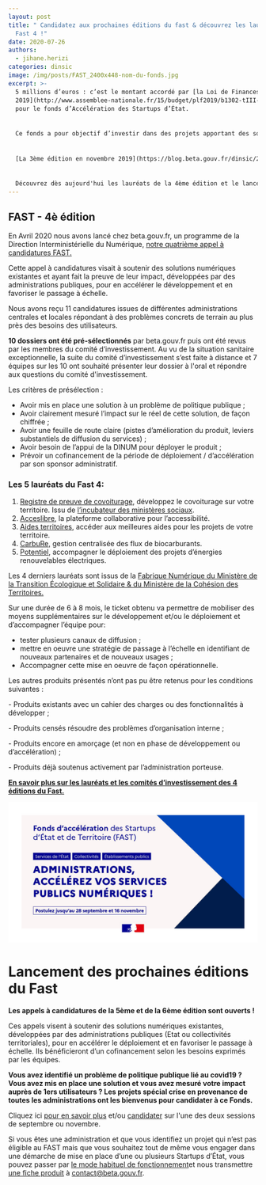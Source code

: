```yaml
---
layout: post
title: " Candidatez aux prochaines éditions du fast & découvrez les lauréats du
  Fast 4 !"
date: 2020-07-26
authors:
  - jihane.herizi
categories: dinsic
image: /img/posts/FAST_2400x448-nom-du-fonds.jpg
excerpt: >-
  5 millions d’euros : c’est le montant accordé par [la Loi de Finances pour
  2019](http://www.assemblee-nationale.fr/15/budget/plf2019/b1302-tIII-a25.asp#P2071_138754)
  pour le fonds d’Accélération des Startups d’État.


  Ce fonds a pour objectif d’investir dans des projets apportant des solutions concrètes à des problèmes de politique publique.


  [La 3ème édition en novembre 2019](https://blog.beta.gouv.fr/dinsic/2020/01/29/postulez-au-fonds-d-acceleration-des-startups-d-etat-et-de-territoire-3eme-edition/) avait permis d’aboutir au financement de [5 Startups d’État et de Territoires](https://blog.beta.gouv.fr/dinsic/2020/04/23/fast4/).


  Découvrez dès aujourd'hui les lauréats de la 4ème édition et le lancement de la 5ème et de la 6ème édition !
---
```

## FAST - 4è édition

En Avril 2020 nous avons lancé chez beta.gouv.fr, un programme de la Direction Interministérielle du Numérique, [notre quatrième appel à candidatures FAST.](https://blog.beta.gouv.fr/dinsic/2020/04/23/fast4/)

Cette appel à candidatures visait à soutenir des solutions numériques existantes et ayant fait la preuve de leur impact, développées par des administrations publiques, pour en accélérer le développement et en favoriser le passage à échelle.

Nous avons reçu 11 candidatures issues de différentes administrations centrales et locales répondant à des problèmes concrets de terrain au plus près des besoins des utilisateurs.

**10 dossiers ont été pré-sélectionnés** par beta.gouv.fr puis ont été revus par les membres du comité d’investissement. Au vu de la situation sanitaire exceptionnelle, la suite du comité d’investissement s’est faite à distance et 7 équipes sur les 10 ont souhaité présenter leur dossier à l'oral et répondre aux questions du comité d'investissement. 

Les critères de présélection :

* Avoir mis en place une solution à un problème de politique publique ;
* Avoir clairement mesuré l’impact sur le réel de cette solution, de façon chiffrée ;
* Avoir une feuille de route claire (pistes d’amélioration du produit, leviers substantiels de diffusion du services) ;
* Avoir besoin de l’appui de la DINUM pour déployer le produit ;
* Prévoir un cofinancement de la période de déploiement / d’accélération par son sponsor administratif.

### **Les 5 lauréats du Fast 4:**

1. [Registre de preuve de covoiturage](http://covoiturage.beta.gouv.fr/), développez le covoiturage sur votre territoire. Issu de [l’incubateur des ministères sociaux](https://incubateur.social.gouv.fr/startups/fce).
2. [Acceslibre](https://acceslibre.beta.gouv.fr/), la plateforme collaborative pour l’accessibilité[](https://civilsdeladefense.fabnum.fr).
3. [Aides territoires](https://aides-territoires.beta.gouv.fr/), accéder aux meilleures aides pour les projets de votre territoire.
4. [CarbuRe,](https://carbure.beta.gouv.fr/) gestion centralisée des flux de biocarburants.
5. [Potentiel](https://beta.gouv.fr/startups/potentiel.html), accompagner le déploiement des projets d’énergies renouvelables électriques.

Les 4 derniers lauréats sont issus de la [Fabrique Numérique du Ministère de la Transition Écologique et Solidaire & du Ministère de la Cohésion des Territoires.](<1. https://beta.gouv.fr/incubateurs/mtes.html>)

Sur une durée de 6 à 8 mois, le ticket obtenu va permettre de mobiliser des moyens supplémentaires sur le développement et/ou le déploiement et d’accompagner l’équipe pour:

* tester plusieurs canaux de diffusion ;
* mettre en oeuvre une stratégie de passage à l’échelle en identifiant de nouveaux partenaires et de nouveaux usages ;
* Accompagner cette mise en oeuvre de façon opérationnelle.

Les autres produits présentés n’ont pas pu être retenus pour les conditions suivantes :

\- Produits existants avec un cahier des charges ou des fonctionnalités à développer ;

\- Produits censés résoudre des problèmes d’organisation interne ;

\- Produits encore en amorçage (et non en phase de développement ou d’accélération) ;

\- Produits déjà soutenus activement par l’administration porteuse.

**[En savoir plus sur les lauréats et les comités d’investissement des 4 éditions du Fast.](https://beta.gouv.fr/fast/promotion/01-fast.html)**

![](/img/posts/2020_07_24_1200x675_fast-5-6_visuel_twitter.jpg)

# Lancement des prochaines éditions du Fast

**Les appels à candidatures de la 5ème et de la 6ème édition sont ouverts !**

Ces appels visent à soutenir des solutions numériques existantes, développées par des administrations publiques (Etat ou collectivités territoriales), pour en accélérer le déploiement et en favoriser le passage à échelle. Ils bénéficieront d’un cofinancement selon les besoins exprimés par les équipes.

**Vous avez identifié un problème de politique publique lié au covid19 ? Vous avez mis en place une solution et vous avez mesuré votre impact auprès de 1ers utilisateurs ? Les projets spécial crise en provenance de toutes les administrations ont les bienvenus pour candidater à ce Fonds.**

Cliquez ici [pour en savoir plus](https://beta.gouv.fr/fast/) et/ou [candidater](https://www.demarches-simplifiees.fr/commencer/fast4) sur l'une des deux sessions de septembre ou novembre. 

Si vous êtes une administration et que vous identifiez un projet qui n’est pas éligible au FAST mais que vous souhaitez tout de même vous engager dans une démarche de mise en place d’une ou plusieurs Startups d’État, vous pouvez passer par [le mode habituel de fonctionnement](https://beta.gouv.fr/content/docs/guide.pdf)et nous transmettre [une fiche produit](https://beta.gouv.fr/ficheproduit/) à [contact@beta.gouv.fr](mailto:contact@beta.gouv.fr).